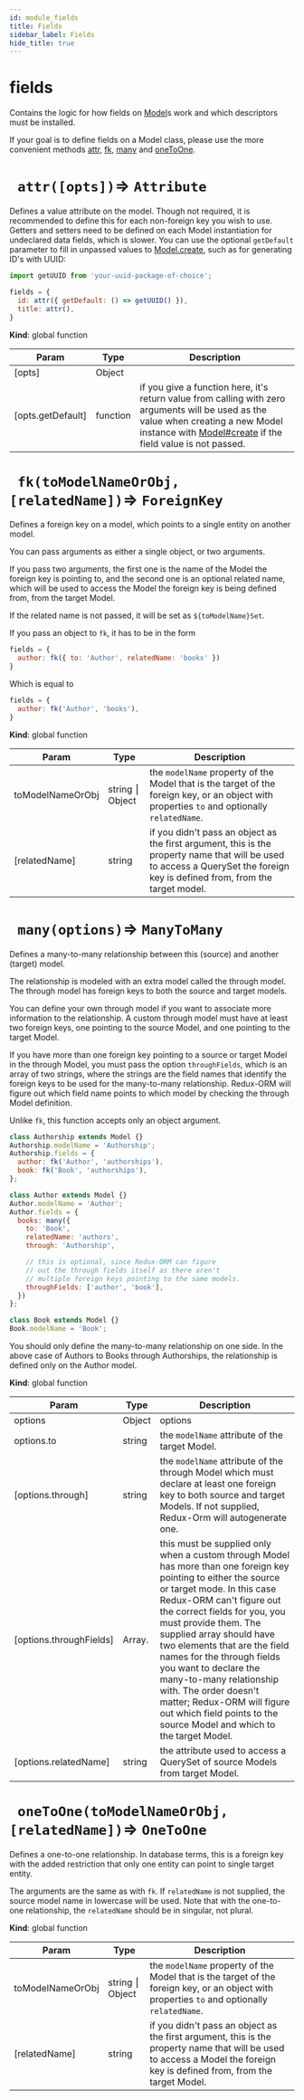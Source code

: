 ```yaml
---
id: module_fields
title: Fields
sidebar_label: Fields
hide_title: true
---
```


<a name="module:fields"></a>

#  fields

Contains the logic for how fields on [Model](Model)s workand which descriptors must be installed.If your goal is to define fields on a Model class,please use the more convenient methods [attr](#attr),[fk](#fk), [many](#many) and [oneToOne](#oneToOne).


<a name="attr"></a>

# ` attr([opts])`⇒ `Attribute` 

Defines a value attribute on the model.Though not required, it is recommended to define this for each non-foreign key you wish to use.Getters and setters need to be defined on each Modelinstantiation for undeclared data fields, which is slower.You can use the optional `getDefault` parameter to fill in unpassed valuesto [Model.create](Model.create), such as for generating ID's with UUID:```javascriptimport getUUID from 'your-uuid-package-of-choice';fields = {  id: attr({ getDefault: () => getUUID() }),  title: attr(),}```

**Kind**: global function  

| Param | Type | Description |
| --- | --- | --- |
| [opts] | Object |  |
| [opts.getDefault] | function | if you give a function here, it's return                                       value from calling with zero arguments will                                       be used as the value when creating a new Model                                       instance with [Model#create](Model#create) if the field                                       value is not passed. |


<a name="fk"></a>

# ` fk(toModelNameOrObj, [relatedName])`⇒ `ForeignKey` 

Defines a foreign key on a model, which pointsto a single entity on another model.You can pass arguments as either a single object,or two arguments.If you pass two arguments, the first one is the nameof the Model the foreign key is pointing to, andthe second one is an optional related name, which willbe used to access the Model the foreign keyis being defined from, from the target Model.If the related name is not passed, it will be set as`${toModelName}Set`.If you pass an object to `fk`, it has to be in the form```javascriptfields = {  author: fk({ to: 'Author', relatedName: 'books' })}```Which is equal to```javascriptfields = {  author: fk('Author', 'books'),}```

**Kind**: global function  

| Param | Type | Description |
| --- | --- | --- |
| toModelNameOrObj | string ⎮ Object | the `modelName` property of                                            the Model that is the target of the                                            foreign key, or an object with properties                                            `to` and optionally `relatedName`. |
| [relatedName] | string | if you didn't pass an object as the first argument,                                 this is the property name that will be used to                                 access a QuerySet the foreign key is defined from,                                 from the target model. |


<a name="many"></a>

# ` many(options)`⇒ `ManyToMany` 

Defines a many-to-many relationship betweenthis (source) and another (target) model.The relationship is modeled with an extra model called the through model.The through model has foreign keys to both the source and target models.You can define your own through model if you want to associate more informationto the relationship. A custom through model must have at least two foreign keys,one pointing to the source Model, and one pointing to the target Model.If you have more than one foreign key pointing to a source or target Model in thethrough Model, you must pass the option `throughFields`, which is an array of twostrings, where the strings are the field names that identify the foreign keys tobe used for the many-to-many relationship. Redux-ORM will figure out which field namepoints to which model by checking the through Model definition.Unlike `fk`, this function accepts only an object argument.```javascriptclass Authorship extends Model {}Authorship.modelName = 'Authorship';Authorship.fields = {  author: fk('Author', 'authorships'),  book: fk('Book', 'authorships'),};class Author extends Model {}Author.modelName = 'Author';Author.fields = {  books: many({    to: 'Book',    relatedName: 'authors',    through: 'Authorship',    // this is optional, since Redux-ORM can figure    // out the through fields itself as there aren't    // multiple foreign keys pointing to the same models.    throughFields: ['author', 'book'],  })};class Book extends Model {}Book.modelName = 'Book';```You should only define the many-to-many relationship on one side. In theabove case of Authors to Books through Authorships, the relationship isdefined only on the Author model.

**Kind**: global function  

| Param | Type | Description |
| --- | --- | --- |
| options | Object | options |
| options.to | string | the `modelName` attribute of the target Model. |
| [options.through] | string | the `modelName` attribute of the through Model which                                    must declare at least one foreign key to both source and                                    target Models. If not supplied, Redux-Orm will autogenerate                                    one. |
| [options.throughFields] | Array.<string> | this must be supplied only when a custom through                                            Model has more than one foreign key pointing to                                            either the source or target mode. In this case                                            Redux-ORM can't figure out the correct fields for                                            you, you must provide them. The supplied array should                                            have two elements that are the field names for the                                            through fields you want to declare the many-to-many                                            relationship with. The order doesn't matter;                                            Redux-ORM will figure out which field points to                                            the source Model and which to the target Model. |
| [options.relatedName] | string | the attribute used to access a QuerySet                                          of source Models from target Model. |


<a name="oneToOne"></a>

# ` oneToOne(toModelNameOrObj, [relatedName])`⇒ `OneToOne` 

Defines a one-to-one relationship. In database terms, this is a foreign key with theadded restriction that only one entity can point to single target entity.The arguments are the same as with `fk`. If `relatedName` is not supplied,the source model name in lowercase will be used. Note that with the one-to-onerelationship, the `relatedName` should be in singular, not plural.

**Kind**: global function  

| Param | Type | Description |
| --- | --- | --- |
| toModelNameOrObj | string ⎮ Object | the `modelName` property of                                            the Model that is the target of the                                            foreign key, or an object with properties                                            `to` and optionally `relatedName`. |
| [relatedName] | string | if you didn't pass an object as the first argument,                                 this is the property name that will be used to                                 access a Model the foreign key is defined from,                                 from the target Model. |


